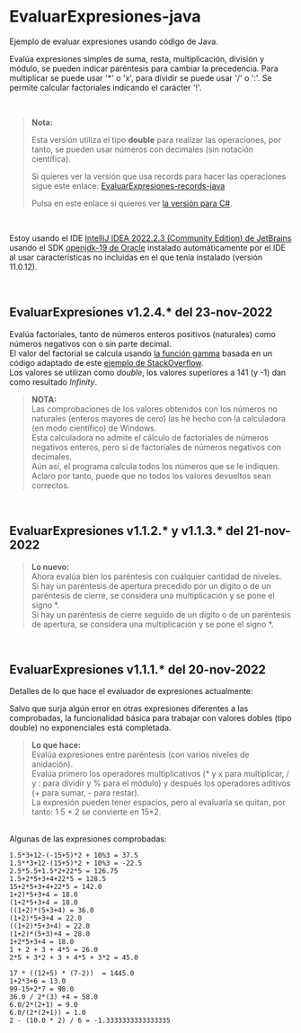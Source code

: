 # EvaluarExpresiones-java
Ejemplo de evaluar expresiones usando código de Java.

Evalúa expresiones simples de suma, resta, multiplicación, división y módulo, se pueden indicar paréntesis para cambiar la precedencia.
Para multiplicar se puede usar '*' o 'x', para dividir se puede usar '/' o ':'.
Se permite calcular factoriales indicando el carácter '!'.

<br>

> **Nota:**
>
> Esta versión utiliza el tipo **double** para realizar las operaciones, por tanto, se pueden usar números con decimales (sin notación científica).
>
> Si quieres ver la versión que usa records para hacer las operaciones sigue este enlace: [EvaluarExpresiones-records-java](https://github.com/elGuille-info/EvaluarExpresiones-records-java)
>
> Pulsa en este enlace si quieres ver [la versión para C#](https://github.com/elGuille-info/EvaluarExpresiones-csharp).
>

<br>

Estoy usando el IDE [IntelliJ IDEA 2022.2.3 (Community Edition) de JetBrains](https://www.jetbrains.com/idea/whatsnew/) usando el SDK [openjdk-19 de Oracle](https://www.oracle.com/java/technologies/javase/jdk19-archive-downloads.html) instalado automáticamente por el IDE al usar características no incluidas en el que tenía instalado (versión 11.0.12).

<br>

## EvaluarExpresiones v1.2.4.* del 23-nov-2022

Evalúa factoriales, tanto de números enteros positivos (naturales) como números negativos con o sin parte decimal.<br>
El valor del factorial se calcula usando [la función gamma](http://www.guiasdeapoyo.net/guias/cuart_mat_e/Funci%C3%B3n%20gamma.pdf) basada en un código adaptado de este [ejemplo de StackOverflow](https://stackoverflow.com/a/15454784/14338047).<br>
Los valores se utilizan como _double_, los valores superiores a 141 (y -1) dan como resultado _Infinity_.<br>

> **NOTA:**<br>
> Las comprobaciones de los valores obtenidos con los números no naturales (enteros mayores de cero) las he hecho con la calculadora (en modo científico) de Windows.<br>
> Esta calculadora no admite el cálculo de factoriales de números negativos enteros, pero sí de factoriales de números negativos con decimales.<br>
> Aún así, el programa calcula todos los números que se le indiquen.<br>
> Aclaro por tanto, puede que no todos los valores devueltos sean correctos.<br>

<br>

## EvaluarExpresiones v1.1.2.* y v1.1.3.* del 21-nov-2022

> **Lo nuevo:** <br>
> Ahora evalúa bien los paréntesis con cualquier cantidad de niveles. <br>
> Si hay un paréntesis de apertura precedido por un dígito o de un paréntesis de cierre, se considera una multiplicación y se pone el signo *.<br>
> Si hay un paréntesis de cierre seguido de un dígito o de un paréntesis de apertura, se considera una multiplicación y se pone el signo *.<br>

<br>

## EvaluarExpresiones v1.1.1.* del 20-nov-2022
Detalles de lo que hace el evaluador de expresiones actualmente:

Salvo que surja algún error en otras expresiones diferentes a las comprobadas, la funcionalidad básica para trabajar con valores dobles (tipo double) no exponenciales está completada.

> **Lo que hace:**<br>
> Evalúa expresiones entre paréntesis (con varios niveles de anidación).<br>
> Evalúa primero los operadores multiplicativos (* y x para multiplicar, / y : para dividir y % para el módulo) y después los operadores aditivos (+ para sumar, - para restar).<br>
> La expresión pueden tener espacios, pero al evaluarla se quitan, por tanto: 1 5 * 2 se convierte en 15*2.<br>

<br>
Algunas de las expresiones comprobadas:

```
1.5*3+12-(-15+5)*2 + 10%3 = 37.5
1.5**3+12-(15+5)*2 + 10%3 = -22.5
2.5*5.5+1.5*2+22*5 = 126.75
1.5+2*5+3+4+22*5 = 128.5
15+2*5+3+4+22*5 = 142.0
1+2)*5+3+4 = 18.0
(1+2*5+3+4 = 18.0
((1+2)*(5+3+4) = 36.0
(1+2)*5+3+4 = 22.0
((1+2)*5+3+4) = 22.0
(1+2)*(5+3)+4 = 28.0
1+2*5+3+4 = 18.0
1 + 2 + 3 + 4*5 = 26.0
2*5 + 3*2 + 3 + 4*5 + 3*2 = 45.0

17 * ((12+5) * (7-2))  = 1445.0
1+2*3+6 = 13.0
99-15+2*7 = 98.0
36.0 / 2*(3) +4 = 58.0
6.0/2*(2+1) = 9.0
6.0/(2*(2+1)) = 1.0
2 - (10.0 * 2) / 6 = -1.3333333333333335

```

